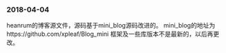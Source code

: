 ### 2018-04-04
heanrum的博客源文件，源码基于mini_blog源码改进的。
mini_blog的地址为https://github.com/xpleaf/Blog_mini
框架及一些库版本不是最新的，以后再更改。